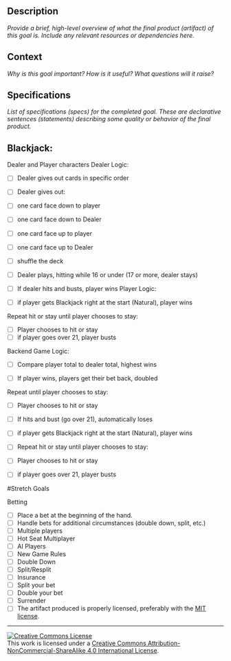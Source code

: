## Description

_Provide a brief, high-level overview of what the final product (artifact) of this goal is. Include any relevant resources or dependencies here._

## Context

_Why is this goal important? How is it useful? What questions will it raise?_

## Specifications

_List of specifications (specs) for the completed goal. These are declarative sentences (statements) describing some quality or behavior of the final product._

## Blackjack:

Dealer and Player characters Dealer Logic:
- [ ] Dealer gives out cards in specific order
- [ ] Dealer gives out:
- [ ] one card face down to player
- [ ] one card face down to Dealer
- [ ] one card face up to player
- [ ] one card face up to Dealer
- [ ] shuffle the deck
- [ ] Dealer plays, hitting while 16 or under (17 or more, dealer stays)
- [ ] If dealer hits and busts, player wins
Player Logic:

- [ ] if player gets Blackjack right at the start (Natural), player wins

Repeat hit or stay until player chooses to stay:
- [ ] Player chooses to hit or stay
- [ ] if player goes over 21, player busts

Backend Game Logic:

- [ ] Compare player total to dealer total, highest wins

- [ ] If player wins, players get their bet back, doubled

Repeat until player chooses to stay:

- [ ] Player chooses to hit or stay

- [ ] If hits and bust (go over 21), automatically loses
- [ ] if player gets Blackjack right at the start (Natural), player wins
- [ ] Repeat hit or stay until player chooses to stay:
- [ ] Player chooses to hit or stay
- [ ] if player goes over 21, player busts

#Stretch Goals

Betting

- [ ] Place a bet at the beginning of the hand.
- [ ] Handle bets for additional circumstances (double down, split, etc.)
- [ ] Multiple players
- [ ] Hot Seat Multiplayer
- [ ] AI Players
- [ ] New Game Rules
- [ ] Double Down
- [ ] Split/Resplit
- [ ] Insurance
- [ ] Split your bet
- [ ] Double your bet
- [ ] Surrender
- [ ] The artifact produced is properly licensed, preferably with the [MIT license][mit-license].

---

<!-- LICENSE -->

<a rel="license" href="http://creativecommons.org/licenses/by-nc-sa/4.0/"><img alt="Creative Commons License" style="border-width:0" src="https://i.creativecommons.org/l/by-nc-sa/4.0/80x15.png" /></a>
<br />This work is licensed under a <a rel="license" href="http://creativecommons.org/licenses/by-nc-sa/4.0/">Creative Commons Attribution-NonCommercial-ShareAlike 4.0 International License</a>.

[mit-license]: https://opensource.org/licenses/MIT
